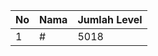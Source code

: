 | No | Nama            | Jumlah Level |
|----|-----------------|--------------|
| 1  | #    |    5018        |
